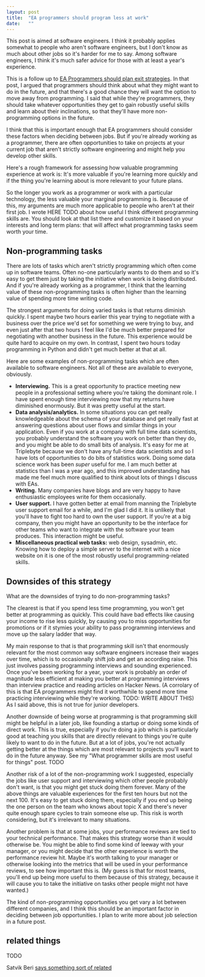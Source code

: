 ```yaml
---
layout: post
title:  "EA programmers should program less at work"
date:   ""
---
```


<div class="panel panel-danger">
  <div class="panel-body">
    This post is aimed at software engineers. I think it probably applies somewhat to people who aren't software engineers, but I don't know as much about other jobs so it's harder for me to say. Among software engineers, I think it's much safer advice for those with at least a year's experience.
  </div>
</div>


This is a follow up to [EA Programmers should plan exit strategies](TODO). In that post, I argued that programmers should think about what they might want to do in the future, and that there's a good chance they will want the option to move away from programming. I said that while they're programmers, they should take whatever opportunities they get to gain robustly useful skills and learn about their inclinations, so that they'll have more non-programming options in the future.

I think that this is important enough that EA programmers should consider these factors when deciding between jobs. But if you're already working as a programmer, there are often opportunities to take on projects at your current job that aren't strictly software engineering and might help you develop other skills.

Here's a rough framework for assessing how valuable programming experience at work is: It's more valuable if you're learning more quickly and if the thing you're learning about is more relevant to your future plans.

So the longer you work as a programmer or work with a particular technology, the less valuable your marginal programming is. Because of this, my arguments are much more applicable to people who aren't at their first job. I wrote HERE TODO about how useful I think different programming skills are. You should look at that list there and customize it based on your interests and long term plans: that will affect what programming tasks seem worth your time.


## Non-programming tasks

There are lots of tasks which aren't strictly programming which often come up in software teams. Often no-one particularly wants to do them and so it's easy to get them just by taking the initiative when work is being distributed. And if you're already working as a programmer, I think that the learning value of these non-programming tasks is often higher than the learning value of spending more time writing code.

The strongest arguments for doing varied tasks is that returns diminish quickly. I spent maybe two hours earlier this year trying to negotiate with a business over the price we'd set for something we were trying to buy, and even just after that two hours I feel like I'd be much better prepared for negotiating with another business in the future. This experience would be quite hard to acquire on my own. In contrast, I spent two hours today programming in Python and didn't get much better at that at all.

Here are some examples of non-programming tasks which are often available to software engineers. Not all of these are available to everyone, obviously.

- **Interviewing.** This is a great opportunity to practice meeting new people in a professional setting where you're taking the dominant role. I have spent enough time interviewing now that my returns have diminished enormously. But it was pretty useful at the start.
- **Data analysis/analytics.** In some situations you can get really knowledgeable about the schema of your database and get really fast at answering questions about user flows and similar things in your application. Even if you work at a company with full time data scientists, you probably understand the software you work on better than they do, and you might be able to do small bits of analysis. It's easy for me at Triplebyte because we don't have any full-time data scientists and so I have lots of opportunities to do bits of statistics work. Doing some data science work has been *super* useful for me. I am much better at statistics than I was a year ago, and this improved understanding has made me feel much more qualified to think about lots of things I discuss with EAs.
- **Writing.** Many companies have blogs and are very happy to have enthusiastic employees write for them occasionally.
- **User support.** I have gotten better at email from manning the Triplebyte user support email for a while, and I'm glad I did it. It is unlikely that you'll have to fight too hard to own the user support. If you're at a big company, then you might have an opportunity to be the interface for other teams who want to integrate with the software your team produces. This interaction might be useful.
- **Miscellaneous practical web tasks:** web design, sysadmin, etc. Knowing how to deploy a simple server to the internet with a nice website on it is one of the most robustly useful programming-related skills.

## Downsides of this strategy

What are the downsides of trying to do non-programming tasks?

The clearest is that if you spend less time programming, you won't get better at programming as quickly. This could have bad effects like causing your income to rise less quickly, by causing you to miss opportunities for promotions or if it stymies your ability to pass programming interviews and move up the salary ladder that way.

My main response to that is that programming skill isn't that enormously relevant for the most common way software engineers increase their wages over time, which is to occasionally shift job and get an according raise. This just involves passing programming interviews and sounding experienced. Once you've been working for a year, your work is probably an order of magnitude less efficient at making you better at programming interviews than interview practice and reading articles on Hacker News. (A corrolary of this is that EA programmers might find it worthwhile to spend more time practicing interviewing while they're working. TODO: WRITE ABOUT THIS)  As I said above, this is not true for junior developers.

Another downside of being worse at programming is that programming skill might be helpful in a later job, like founding a startup or doing some kinds of direct work. This is true, especially if you're doing a job which is particularly good at teaching you skills that are directly relevant to things you're quite likely to want to do in the future. But at a lot of jobs, you're not actually getting better at the things which are most relevant to projects you'll want to do in the future anyway. See my "What programmer skills are most useful for things" post. TODO

Another risk of a lot of the non-programming work I suggested, especially the jobs like user support and interviewing which other people probably don't want, is that you might get stuck doing them forever. Many of the above things are valuable experiences for the first ten hours but not the next 100. It's easy to get stuck doing them, especially if you end up being the one person on the team who knows about topic X and there's never quite enough spare cycles to train someone else up. This risk is worth considering, but it's irrelevant to many situations.

Another problem is that at some jobs, your performance reviews are tied to your technical performance. That makes this strategy worse than it would otherwise be. You might be able to find some kind of leeway with your manager, or you might decide that the other experience is worth the performance review hit. Maybe it's worth talking to your manager or otherwise looking into the metrics that will be used in your performance reviews, to see how important this is. (My guess is that for most teams, you'll end up being more useful to them because of this strategy, because it will cause you to take the initiative on tasks other people might not have wanted.)

The kind of non-programming opportunities you get vary a lot between different companies, and I think this should be an important factor in deciding between job opportunities. I plan to write more about job selection in a future post.


## related things

TODO

Satvik Beri [says something sort of related](www.benkuhn.net/satvik)
